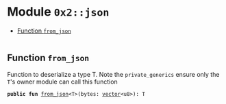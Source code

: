 
<a name="0x2_json"></a>

# Module `0x2::json`



-  [Function `from_json`](#0x2_json_from_json)


<pre><code></code></pre>



<a name="0x2_json_from_json"></a>

## Function `from_json`

Function to deserialize a type T.
Note the <code>private_generics</code> ensure only the <code>T</code>'s owner module can call this function


<pre><code><b>public</b> <b>fun</b> <a href="json.md#0x2_json_from_json">from_json</a>&lt;T&gt;(bytes: <a href="">vector</a>&lt;u8&gt;): T
</code></pre>
